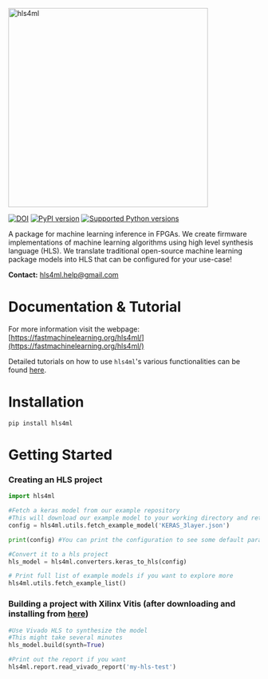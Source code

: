 <p float="left">
   <img src="https://hls-fpga-machine-learning.github.io/hls4ml/img/logo.jpg" alt="hls4ml" width="400"/>
</p>

[![DOI](https://zenodo.org/badge/108329371.svg)](https://zenodo.org/badge/latestdoi/108329371)
[![PyPI version](https://badge.fury.io/py/hls4ml.svg)](https://badge.fury.io/py/hls4ml)
[![Supported Python versions](https://img.shields.io/pypi/pyversions/hls4ml.svg)](https://pypi.org/project/hls4ml/)

A package for machine learning inference in FPGAs. We create firmware implementations of machine learning algorithms using high level synthesis language (HLS). We translate traditional open-source machine learning package models into HLS that can be configured for your use-case!

**Contact:** hls4ml.help@gmail.com

# Documentation & Tutorial

For more information visit the webpage: [https://fastmachinelearning.org/hls4ml/](https://fastmachinelearning.org/hls4ml/)

Detailed tutorials on how to use `hls4ml`'s various functionalities can be found [here](https://github.com/thesps/hls4ml-tutorial).

# Installation
```
pip install hls4ml
```

# Getting Started
### Creating an HLS project
```Python
import hls4ml

#Fetch a keras model from our example repository
#This will download our example model to your working directory and return an example configuration file
config = hls4ml.utils.fetch_example_model('KERAS_3layer.json')

print(config) #You can print the configuration to see some default parameters

#Convert it to a hls project
hls_model = hls4ml.converters.keras_to_hls(config)

# Print full list of example models if you want to explore more
hls4ml.utils.fetch_example_list()
```

### Building a project with Xilinx Vitis (after downloading and installing from [here](https://www.xilinx.com/support/download/index.html/content/xilinx/en/downloadNav/vitis.html))

```Python
#Use Vivado HLS to synthesize the model
#This might take several minutes
hls_model.build(synth=True)

#Print out the report if you want
hls4ml.report.read_vivado_report('my-hls-test')
```
